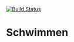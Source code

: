 [![Build Status](https://travis-ci.com/TimSchober/Schwimmen.svg?branch=master)](https://travis-ci.com/TimSchober/Schwimmen)


# Schwimmen
